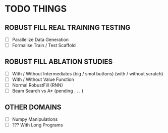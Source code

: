 # TODO THINGS

## ROBUST FILL REAL TRAINING TESTING

- [ ] Parallelize Data Generation
- [ ] Formalise Train / Test Scaffold

## ROBUST FILL ABLATION STUDIES 
- [ ] With / Without Intermediates (big / smol buttons) (with / without scratch)
- [ ] With / Without Value Function 
- [ ] Normal RobustFill (RNN)
- [ ] Beam Search vs A* (pending . . . )

## OTHER DOMAINS
- [ ] Numpy Manipulations
- [ ] ??? With Long Programs
